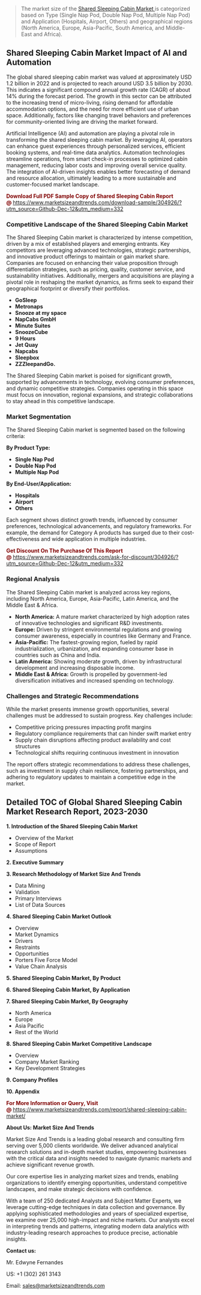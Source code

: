 <blockquote><p>The market size of the <a href="https://www.marketsizeandtrends.com/download-sample/304926/?utm_source=Github-Dec-12&amp;utm_medium=332" target="_blank">Shared Sleeping Cabin Market </a>is categorized based on Type (Single Nap Pod, Double Nap Pod, Multiple Nap Pod) and Application (Hospitals, Airport, Others) and geographical regions (North America, Europe, Asia-Pacific, South America, and Middle-East and Africa).</p></blockquote><p><h2>Shared Sleeping Cabin Market Impact of AI and Automation</h2><p>The global shared sleeping cabin market was valued at approximately USD 1.2 billion in 2022 and is projected to reach around USD 3.5 billion by 2030. This indicates a significant compound annual growth rate (CAGR) of about 14% during the forecast period. The growth in this sector can be attributed to the increasing trend of micro-living, rising demand for affordable accommodation options, and the need for more efficient use of urban space. Additionally, factors like changing travel behaviors and preferences for community-oriented living are driving the market forward.</p><p>Artificial Intelligence (AI) and automation are playing a pivotal role in transforming the shared sleeping cabin market. By leveraging AI, operators can enhance guest experiences through personalized services, efficient booking systems, and real-time data analytics. Automation technologies streamline operations, from smart check-in processes to optimized cabin management, reducing labor costs and improving overall service quality. The integration of AI-driven insights enables better forecasting of demand and resource allocation, ultimately leading to a more sustainable and customer-focused market landscape.</p></p><p><strong><span style="color: #800000;">Download Full PDF Sample Copy of Shared Sleeping Cabin Report @</span>&nbsp;</strong><a href="https://www.marketsizeandtrends.com/download-sample/304926/?utm_source=Github-Dec-12&amp;utm_medium=332">https://www.marketsizeandtrends.com/download-sample/304926/?utm_source=Github-Dec-12&amp;utm_medium=332</a></p><h3>Competitive Landscape of the Shared Sleeping Cabin Market</h3><p>The Shared Sleeping Cabin market is characterized by intense competition, driven by a mix of established players and emerging entrants. Key competitors are leveraging advanced technologies, strategic partnerships, and innovative product offerings to maintain or gain market share. Companies are focused on enhancing their value proposition through differentiation strategies, such as pricing, quality, customer service, and sustainability initiatives. Additionally, mergers and acquisitions are playing a pivotal role in reshaping the market dynamics, as firms seek to expand their geographical footprint or diversify their portfolios.</p><p><strong><p><ul><li>GoSleep </li><li> Metronaps </li><li> Snooze at my space </li><li> NapCabs GmbH </li><li> Minute Suites </li><li> SnoozeCube </li><li> 9 Hours </li><li> Jet Quay </li><li> Napcabs </li><li> Sleepbox </li><li> ZZZleepandGo.</p></li></ul></p></strong></p><p>The Shared Sleeping Cabin market is poised for significant growth, supported by advancements in technology, evolving consumer preferences, and dynamic competitive strategies. Companies operating in this space must focus on innovation, regional expansions, and strategic collaborations to stay ahead in this competitive landscape.</p><h3>Market Segmentation</h3><p>The Shared Sleeping Cabin market is segmented based on the following criteria:</p><p><strong>By Product Type:</strong></p><p><strong><p><ul><li>Single Nap Pod </li><li> Double Nap Pod </li><li> Multiple Nap Pod</p></li></ul></p></strong></p><p><strong>By End-User/Application:</strong></p><p><strong><p><ul><li>Hospitals </li><li> Airport </li><li> Others</p></li></ul></p></strong></p><p>Each segment shows distinct growth trends, influenced by consumer preferences, technological advancements, and regulatory frameworks. For example, the demand for Category A products has surged due to their cost-effectiveness and wide application in multiple industries.</p><p><strong><span style="color: #800000;">Get Discount On The Purchase Of This Report @&nbsp;</span></strong><a href="https://www.marketsizeandtrends.com/ask-for-discount/304926/?utm_source=Github-Dec-12&amp;utm_medium=332">https://www.marketsizeandtrends.com/ask-for-discount/304926/?utm_source=Github-Dec-12&amp;utm_medium=332</a></p><h3>Regional Analysis</h3><p>The Shared Sleeping Cabin market is analyzed across key regions, including North America, Europe, Asia-Pacific, Latin America, and the Middle East &amp; Africa.</p><ul><li><strong>North America:</strong> A mature market characterized by high adoption rates of innovative technologies and significant R&amp;D investments.</li><li><strong>Europe:</strong> Driven by stringent environmental regulations and growing consumer awareness, especially in countries like Germany and France.</li><li><strong>Asia-Pacific:</strong> The fastest-growing region, fueled by rapid industrialization, urbanization, and expanding consumer base in countries such as China and India.</li><li><strong>Latin America:</strong> Showing moderate growth, driven by infrastructural development and increasing disposable income.</li><li><strong>Middle East &amp; Africa:</strong> Growth is propelled by government-led diversification initiatives and increased spending on technology.</li></ul><h3>Challenges and Strategic Recommendations</h3><p>While the market presents immense growth opportunities, several challenges must be addressed to sustain progress. Key challenges include:</p><ul><li>Competitive pricing pressures impacting profit margins</li><li>Regulatory compliance requirements that can hinder swift market entry</li><li>Supply chain disruptions affecting product availability and cost structures</li><li>Technological shifts requiring continuous investment in innovation</li></ul><p>The report offers strategic recommendations to address these challenges, such as investment in supply chain resilience, fostering partnerships, and adhering to regulatory updates to maintain a competitive edge in the market.</p><h2>Detailed TOC of Global Shared Sleeping Cabin Market Research Report, 2023-2030</h2><p><strong>1. Introduction of the Shared Sleeping Cabin Market</strong></p><ul><li>Overview of the Market</li><li>Scope of Report</li><li>Assumptions&nbsp;</li></ul><p><strong>2. Executive Summary</strong></p><p><strong>3. Research Methodology of <strong>Market Size And Trends</strong></strong></p><ul><li>Data Mining</li><li>Validation</li><li>Primary Interviews</li><li>List of Data Sources&nbsp;</li></ul><p><strong>4. Shared Sleeping Cabin Market Outlook</strong></p><ul><li>Overview</li><li>Market Dynamics</li><li>Drivers</li><li>Restraints</li><li>Opportunities</li><li>Porters Five Force Model</li><li>Value Chain Analysis&nbsp;</li></ul><p><strong>5. Shared Sleeping Cabin Market, By Product</strong></p><p><strong>6. Shared Sleeping Cabin Market, By Application</strong></p><p><strong>7. Shared Sleeping Cabin Market, By Geography</strong></p><ul><li>North America</li><li>Europe</li><li>Asia Pacific</li><li>Rest of the World&nbsp;</li></ul><p><strong>8. Shared Sleeping Cabin Market Competitive Landscape</strong></p><ul><li>Overview</li><li>Company Market Ranking</li><li>Key Development Strategies&nbsp;</li></ul><p><strong>9. Company Profiles</strong></p><p><strong>10. Appendix</strong></p><p><strong><span style="color: #800000;">For More Information or Query, Visit @&nbsp;</span></strong><a href="https://www.marketsizeandtrends.com/report/shared-sleeping-cabin-market/">https://www.marketsizeandtrends.com/report/shared-sleeping-cabin-market/</a></p><p></p><p><strong>About Us:&nbsp;Market Size And Trends</strong></p><p>Market Size And Trends&nbsp;is a leading global research and consulting firm serving over 5,000 clients worldwide. We deliver advanced analytical research solutions and in-depth market studies, empowering businesses with the critical data and insights needed to navigate dynamic markets and achieve significant revenue growth.</p><p>Our core expertise lies in analyzing market sizes and trends, enabling organizations to identify emerging opportunities, understand competitive landscapes, and make strategic decisions with confidence.</p><p>With a team of 250 dedicated Analysts and Subject Matter Experts, we leverage cutting-edge techniques in data collection and governance. By applying sophisticated methodologies and years of specialized expertise, we examine over 25,000 high-impact and niche markets. Our analysts excel in interpreting trends and patterns, integrating modern data analytics with industry-leading research approaches to produce precise, actionable insights.</p><p><strong>Contact us:</strong></p><p>Mr. Edwyne Fernandes</p><p>US: +1 (302) 261 3143</p><p>Email: <a href="mailto:sales@marketsizeandtrends.com">sales@marketsizeandtrends.com</a>&nbsp;</p>
